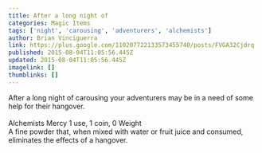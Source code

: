 ```yaml
---
title: After a long night of
categories: Magic Items
tags: ['night', 'carousing', 'adventurers', 'alchemists']
author: Brian Vinciguerra
link: https://plus.google.com/110207722133573455740/posts/FVGA32Cjdrq
published: 2015-08-04T11:05:56.445Z
updated: 2015-08-04T11:05:56.445Z
imagelink: []
thumblinks: []
---
```


After a long night of carousing your adventurers may be in a need of some help for their hangover.<br /><br />Alchemists Mercy 1 use, 1 coin, 0 Weight<br />A fine powder that, when mixed with water or fruit juice and consumed, eliminates the effects of a hangover.